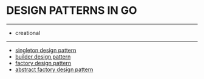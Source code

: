 # DESIGN PATTERNS IN GO
-------

* creational
-----
  * [singleton design pattern](./src/creational/singleton)
  * [builder design pattern](./src/creational/builder)
  * [factory design pattern](./src/creational/factory)
  * [abstract factory design pattern](./src/creational/abstract-factory)

